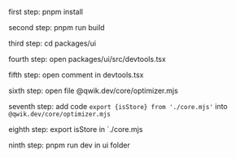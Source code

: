 first step: pnpm install 

second step: pnpm run build 

third step: cd packages/ui

fourth step: open packages/ui/src/devtools.tsx

fifth step: open comment in devtools.tsx

sixth step: open file @qwik.dev/core/optimizer.mjs 

seventh step: add code `export {isStore} from './core.mjs'` into `@qwik.dev/core/optimizer.mjs`

eighth step: export isStore in `./core.mjs

ninth step: pnpm run dev in ui folder